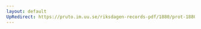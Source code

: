 ```yaml
---
layout: default
UpRedirect: https://pruto.im.uu.se/riksdagen-records-pdf/1880/prot-1880--fk--028/prot-1880--fk--028_031.pdf
---
```

